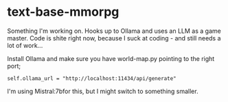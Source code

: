# text-base-mmorpg
Something I'm working on. Hooks up to Ollama and uses an LLM as a game master. Code is shite right now, because I suck at coding - and still needs a lot of work...

Install Ollama and make sure you have world-map.py pointing to the right port;

 ```self.ollama_url = "http://localhost:11434/api/generate"```

I'm using Mistral:7bfor this, but I might switch to something smaller.
